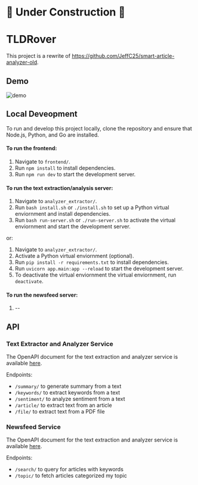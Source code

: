 # 🚧 Under Construction 🚧 #
# TLDRover #

This project is a rewrite of https://github.com/JeffC25/smart-article-analyzer-old.

## Demo
![demo](https://github.com/JeffC25/tldrover/assets/34695547/de94b4f7-0fac-4dc5-acc5-baaa8367a933)

## Local Deveopment
To run and develop this project locally, clone the repository and ensure that Node.js, Python, and Go are installed.

#### To run the frontend: 
1. Navigate to `frontend/`.
2. Run `npm install` to install dependencies.
3. Run `npm run dev` to start the development server.

#### To run the text extraction/analysis server:
1. Navigate to `analyzer_extractor/`.
2. Run `bash install.sh` or `./install.sh` to set up a Python virtual enviornment and install dependencies.
3. Run `bash run-server.sh` or `./run-server.sh` to activate the virtual enviornment and start the development server.

  or:

1. Navigate to `analyzer_extractor/`.
2. Activate a Python virtual enviornment (optional).
3. Run `pip install -r requirements.txt` to install dependencies.
4. Run `uvicorn app.main:app --reload` to start the development server.
5. To deactivate the virtual enviornment the virtual enviornment, run `deactivate`.

#### To run the newsfeed server:
1. --

## API

### Text Extractor and Analyzer Service
The OpenAPI document for the text extraction and analyzer service is available [here](https://github.com/JeffC25/tldrover/blob/main/oapi/analyzer_extractor.yaml).

Endpoints:
- `/summary/` to generate summary from a text
- `/keywords/` to extract keywords from a text
- `/sentiment/` to analyze sentiment from a text
- `/article/` to extract text from an article
- `/file/` to extract text from a PDF file

### Newsfeed Service
The OpenAPI document for the text extraction and analyzer service is available [here](https://github.com/JeffC25/tldrover/blob/main/oapi/newsfeed.yaml).

Endpoints:
- `/search/` to query for articles with keywords
- `/topic/` to fetch articles categorized my topic
